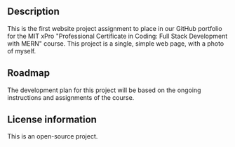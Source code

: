 ## Description
This is the first website project assignment to place in our GitHub portfolio for the MIT xPro "Professional Certificate in Coding: Full Stack Development with MERN" course. This project is a single, simple web page, with a photo of myself.


## Roadmap
The development plan for this project will be based on the ongoing instructions and assignments of the course.

## License information
This is an open-source project.
